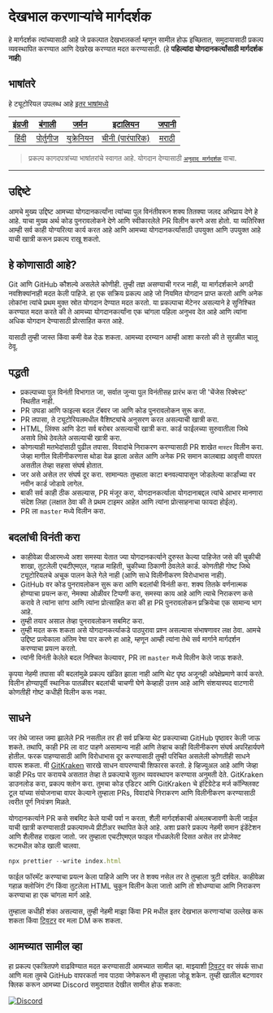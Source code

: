 # देखभाल करणाऱ्यांचे मार्गदर्शक

हे मार्गदर्शक त्यांच्यासाठी आहे जे प्रकल्पात देखभालकर्ता म्हणून सामील होऊ इच्छितात, समुदायासाठी प्रकल्प व्यवस्थापित करण्यात आणि देखरेख करण्यात मदत करण्यासाठी. (हे **पहिल्यांदा योगदानकर्त्यांसाठी मार्गदर्शक नाही**)

## भाषांतरे

हे ट्यूटोरियल उपलब्ध आहे [इतर भाषांमध्ये](/translation/README.md)



| [इंग्रजी](../../maintainer_guide.md) | [बंगाली](/translations/maintainer_guide/maintainer_guide.ben.md) | [जर्मन](/translations/maintainer_guide/maintainer_guide.ger.md) | [इटालियन](/translations/maintainer_guide/maintainer_guide.ita.md) | [जपानी](/translations/maintainer_guide/maintainer_guide.jpn.md) |
| :---: | :---: | :---: | :---: | :---: |
| [हिंदी](maintainer_guide.hin.md) | [पोर्तुगीज](/translations/maintainer_guide/maintainer_guide.por.md) | [युक्रेनियन](/translations/maintainer_guide/maintainer_guide.ukr.md) | [चीनी (पारंपारिक)](/translations/maintainer_guide/maintainer_guide.zho-tc.md) | [मराठी](maintainer_guide.mar.md)

> प्रकल्प कागदपत्रांच्या भाषांतरांचे स्वागत आहे. योगदान देण्यासाठी [`अनुवाद मार्गदर्शक`](../README.md) वाचा.

---

## उद्दिष्टे

आमचे मुख्य उद्दिष्ट आमच्या योगदानकर्त्यांना त्यांच्या पुल विनंतीवरून शक्य तितक्या जलद अभिप्राय देणे हे आहे. याचा मुख्य अर्थ कोड पुनरावलोकने देणे आणि स्वीकारलेले PR विलीन करणे असा होतो.
या व्यतिरिक्त आम्ही सर्व काही योग्यरित्या कार्य करत आहे आणि आमच्या योगदानकर्त्यांसाठी उपयुक्त आणि उपयुक्त आहे याची खात्री करून प्रकल्प राखू शकतो.

## हे कोणासाठी आहे?

Git आणि GitHub कौशल्ये असलेले कोणीही. तुम्ही तज्ञ असण्याची गरज नाही, या मार्गदर्शकाने अगदी नवशिक्यांनाही मदत केली पाहिजे. हा एक सक्रिय प्रकल्प आहे जो नियमित योगदान प्राप्त करतो आणि अनेक लोकांना त्यांचे प्रथम मुक्त स्रोत योगदान देण्यात मदत करतो. या प्रकल्पाचा मेंटेनर असल्‍याने हे सुनिश्चित करण्‍यात मदत करते की ते आमच्‍या योगदानकर्त्‍यांना एक चांगला पहिला अनुभव देत आहे आणि त्‍यांना अधिक योगदान देण्‍यासाठी प्रोत्‍साहित करत आहे.

यासाठी तुम्ही जास्त किंवा कमी वेळ देऊ शकता. आमच्या दरम्यान आम्ही आशा करतो की ते सुरळीत चालू ठेवू.

## पद्धती

- प्रकल्पाच्या पुल विनंती विभागात जा, सर्वात जुन्या पुल विनंतीसह प्रारंभ करा जी 'चेंजेस रिक्वेस्ट' स्थितीत नाही.
- PR उघडा आणि फाइल्स बदल टॅबवर जा आणि कोड पुनरावलोकन सुरू करा.
- PR तपासा, ते ट्यूटोरियलमधील वैशिष्ट्यांचे अनुसरण करत असल्याची खात्री करा.
- HTML, लिंक्स आणि डेटा सर्व बरोबर असल्याची खात्री करा. कार्ड फाईलच्या सुरुवातीला जिथे असावे तिथे ठेवलेले असल्याची खात्री करा.
- कोणत्याही मतभेदांसाठी पुढील तपासा. विवादांचे निराकरण करण्यासाठी PR शाखेत `मास्टर` विलीन करा. जेव्हा मागील विलीनीकरणास थोडा वेळ झाला असेल आणि अनेक PR समान कालबाह्य आवृत्ती वापरत असतील तेव्हा सहसा संघर्ष होतात.
- जर असे असेल तर संघर्ष दूर करा. सामान्यतः तुम्हाला काटा बनवल्यापासून जोडलेल्या कार्डांच्या वर नवीन कार्ड जोडावे लागेल.
- बाकी सर्व काही ठीक असल्यास, PR मंजूर करा, योगदानकर्त्याला योगदानाबद्दल त्यांचे आभार मानणारा संदेश लिहा (लक्षात ठेवा की ते प्रथम टाइमर आहेत आणि त्यांना प्रोत्साहनाचा फायदा होईल).
- PR ला `master` मध्ये विलीन करा.

## बदलांची विनंती करा

- काहीवेळा पीआरमध्ये अशा समस्या येतात ज्या योगदानकर्त्याने दुरुस्त केल्या पाहिजेत जसे की चुकीची शाखा, तुटलेली एचटीएमएल, गहाळ माहिती, चुकीच्या ठिकाणी ठेवलेले कार्ड. कोणतीही गोष्ट जिथे ट्यूटोरियलचे अचूक पालन केले गेले नाही (आणि साधे विलीनीकरण विरोधाभास नाही).
- GitHub वर कोड पुनरावलोकन सुरू करा आणि बदलांची विनंती करा. शक्य तितके वर्णनात्मक होण्याचा प्रयत्न करा, नेमक्या ओळीवर टिप्पणी करा, समस्या काय आहे आणि त्याचे निराकरण कसे करावे ते त्यांना सांगा आणि त्यांना प्रोत्साहित करा की हा PR पुनरावलोकन प्रक्रियेचा एक सामान्य भाग आहे.
- तुम्ही तयार असाल तेव्हा पुनरावलोकन सबमिट करा.
- तुम्ही मदत करू शकता असे योगदानकर्त्याकडे पाठपुरावा प्रश्न असल्यास संभाषणावर लक्ष ठेवा. आमचे उद्दिष्ट प्रत्येकाला अंतिम रेषा पार करणे हा आहे, म्हणून आम्ही त्यांना तेथे सर्व मार्गाने मार्गदर्शन करण्याचा प्रयत्न करतो.
- त्यांनी विनंती केलेले बदल निश्चित केल्यावर, PR ला `master` मध्ये विलीन केले जाऊ शकते.

कृपया नेहमी तपासा की बदलांमुळे प्रकल्प खंडित झाला नाही आणि थेट पृष्ठ अजूनही अपेक्षेप्रमाणे कार्य करते. विलीन होण्यापूर्वी स्थानिक पातळीवर बदलांची चाचणी घेणे केव्हाही उत्तम आहे आणि संशयास्पद वाटणारी कोणतीही गोष्ट कधीही विलीन करू नका.

## साधने

जर तेथे जास्त जमा झालेले PR नसतील तर ही सर्व प्रक्रिया थेट प्रकल्पाच्या GitHub पृष्ठावर केली जाऊ शकते.
तथापि, काही PR ला वाट पाहणे असामान्य नाही आणि तेव्हाच काही विलीनीकरण संघर्ष अपरिहार्यपणे होतील. फरक पाहण्यासाठी आणि विरोधाभास दूर करण्यासाठी तुम्ही परिचित असलेली कोणतीही साधने वापरू शकता.
मी [GitKraken](https://www.gitkraken.com/download) सारखे साधन वापरण्याची शिफारस करतो. हे व्हिज्युअल आहे आणि जेव्हा काही PRs पार करायचे असतात तेव्हा ते प्रकल्पाचे सुलभ व्यवस्थापन करण्यास अनुमती देते.
GitKraken डाउनलोड करा, प्रकल्प क्लोन करा. तुमचा कोड एडिटर आणि GitKraken चे इंटिग्रेटेड मर्ज कॉन्फ्लिक्ट टूल यांच्या संयोजनाचा वापर केल्याने तुम्हाला PRs, विवादांचे निराकरण आणि विलीनीकरण करण्यासाठी त्वरीत पूर्ण नियंत्रण मिळते.

योगदानकर्त्याने PR कसे सबमिट केले याची पर्वा न करता, शैली मार्गदर्शकाची अंमलबजावणी केली जाईल याची खात्री करण्यासाठी प्रकल्पामध्ये प्रीटीअर स्थापित केले आहे. अशा प्रकारे प्रकल्प नेहमी समान इंडेंटेशन आणि शैलीसह राखला जातो.
जर तुम्हाला एचटीएमएल फाइल गोंधळलेली दिसत असेल तर प्रोजेक्ट रूटमधील कोड खाली चालवा.

```js
npx prettier --write index.html
```

फाईल फॉरमॅट करण्याचा प्रयत्न केला पाहिजे आणि जर ते शक्य नसेल तर ते तुम्हाला त्रुटी दर्शवेल. काहीवेळा गहाळ क्लोजिंग टॅग किंवा तुटलेला HTML चुकून विलीन केला जातो आणि तो शोधण्याचा आणि निराकरण करण्याचा हा एक चांगला मार्ग आहे.

तुम्हाला कधीही शंका असल्यास, तुम्ही नेहमी माझा किंवा PR मधील इतर देखभाल करणार्‍यांचा उल्लेख करू शकता किंवा [ट्विटर](https://twitter.com/Syknapse) वर मला DM करू शकता.

## आमच्यात सामील व्हा

हा प्रकल्प एकत्रितपणे वाढविण्यात मदत करण्यासाठी आमच्यात सामील व्हा. माझ्याशी [ट्विटर](https://twitter.com/Syknapse) वर संपर्क साधा आणि मला तुमचे GitHub वापरकर्ता नाव पाठवा जेणेकरून मी तुम्हाला जोडू शकेन. तुम्ही खालील बटणावर क्लिक करून आमच्या Discord समुदायात देखील सामील होऊ शकता:

[![Discord](https://badgen.net/discord/online-members/tWkvS4ueVF?label=Join%20Our%20Discord%20Server&icon=discord)](https://discord.gg/tWkvS4ueVF 'आमच्या सर्व्हरमध्ये सामील व्हा !')
